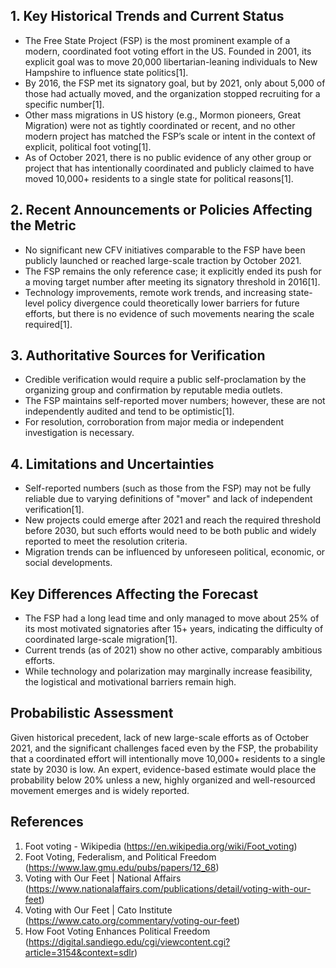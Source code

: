 ## 1. Key Historical Trends and Current Status

- The Free State Project (FSP) is the most prominent example of a modern, coordinated foot voting effort in the US. Founded in 2001, its explicit goal was to move 20,000 libertarian-leaning individuals to New Hampshire to influence state politics[1].
- By 2016, the FSP met its signatory goal, but by 2021, only about 5,000 of those had actually moved, and the organization stopped recruiting for a specific number[1].
- Other mass migrations in US history (e.g., Mormon pioneers, Great Migration) were not as tightly coordinated or recent, and no other modern project has matched the FSP’s scale or intent in the context of explicit, political foot voting[1].
- As of October 2021, there is no public evidence of any other group or project that has intentionally coordinated and publicly claimed to have moved 10,000+ residents to a single state for political reasons[1].

## 2. Recent Announcements or Policies Affecting the Metric

- No significant new CFV initiatives comparable to the FSP have been publicly launched or reached large-scale traction by October 2021.
- The FSP remains the only reference case; it explicitly ended its push for a moving target number after meeting its signatory threshold in 2016[1].
- Technology improvements, remote work trends, and increasing state-level policy divergence could theoretically lower barriers for future efforts, but there is no evidence of such movements nearing the scale required[1].

## 3. Authoritative Sources for Verification

- Credible verification would require a public self-proclamation by the organizing group and confirmation by reputable media outlets.
- The FSP maintains self-reported mover numbers; however, these are not independently audited and tend to be optimistic[1].
- For resolution, corroboration from major media or independent investigation is necessary.

## 4. Limitations and Uncertainties

- Self-reported numbers (such as those from the FSP) may not be fully reliable due to varying definitions of "mover" and lack of independent verification[1].
- New projects could emerge after 2021 and reach the required threshold before 2030, but such efforts would need to be both public and widely reported to meet the resolution criteria.
- Migration trends can be influenced by unforeseen political, economic, or social developments.

## Key Differences Affecting the Forecast

- The FSP had a long lead time and only managed to move about 25% of its most motivated signatories after 15+ years, indicating the difficulty of coordinated large-scale migration[1].
- Current trends (as of 2021) show no other active, comparably ambitious efforts.
- While technology and polarization may marginally increase feasibility, the logistical and motivational barriers remain high.

## Probabilistic Assessment

Given historical precedent, lack of new large-scale efforts as of October 2021, and the significant challenges faced even by the FSP, the probability that a coordinated effort will intentionally move 10,000+ residents to a single state by 2030 is low. An expert, evidence-based estimate would place the probability below 20% unless a new, highly organized and well-resourced movement emerges and is widely reported.

## References

1. Foot voting - Wikipedia (https://en.wikipedia.org/wiki/Foot_voting)
2. Foot Voting, Federalism, and Political Freedom (https://www.law.gmu.edu/pubs/papers/12_68)
3. Voting with Our Feet | National Affairs (https://www.nationalaffairs.com/publications/detail/voting-with-our-feet)
4. Voting with Our Feet | Cato Institute (https://www.cato.org/commentary/voting-our-feet)
5. How Foot Voting Enhances Political Freedom (https://digital.sandiego.edu/cgi/viewcontent.cgi?article=3154&context=sdlr)